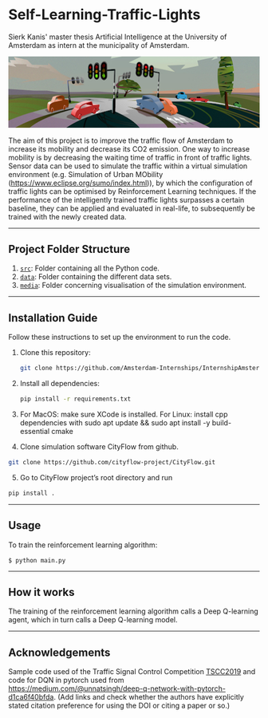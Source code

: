 # Self-Learning-Traffic-Lights
Sierk Kanis' master thesis Artificial Intelligence at the University of Amsterdam as intern at the municipality of Amsterdam. 

![](media/traffic.png)

The aim of this project is to improve the traffic flow of Amsterdam to increase its mobility and decrease its CO2 emission. One way to increase mobility is by decreasing the waiting time of traffic in front of traffic lights. 
Sensor data can be used to simulate the traffic within a virtual simulation environment (e.g. Simulation of Urban MObility (https://www.eclipse.org/sumo/index.html)),
by which the configuration of traffic lights can be optimised by Reinforcement Learning techniques. 
If the performance of the intelligently trained traffic lights surpasses a certain baseline, they can be applied and evaluated in real-life, 
to subsequently be trained with the newly created data.

---

## Project Folder Structure

1) [`src`](./src): Folder containing all the Python code.
1) [`data`](./data): Folder containing the different data sets.
1) [`media`](./media): Folder concerning visualisation of the simulation environment.

---

## Installation Guide

Follow these instructions to set up the environment to run the code.

1) Clone this repository:
    ```bash
    git clone https://github.com/Amsterdam-Internships/InternshipAmsterdamGeneral
    ```

2) Install all dependencies:
    ```bash
    pip install -r requirements.txt
    ```
3) For MacOS: make sure XCode is installed. For Linux: install cpp dependencies with sudo apt update && sudo apt install -y build-essential cmake

4) Clone simulation software CityFlow from github.

```bash
git clone https://github.com/cityflow-project/CityFlow.git
```
5) Go to CityFlow project’s root directory and run
```bash
pip install .
```
---

## Usage

To train the reinforcement learning algorithm:

```
$ python main.py
```

---

## How it works

The training of the reinforcement learning algorithm calls a Deep Q-learning agent, which in turn calls a Deep Q-learning model.

---

## Acknowledgements

Sample code used of the Traffic Signal Control Competition [TSCC2019](https://github.com/tianrang-intelligence/TSCC2019) and code for DQN in pytorch used from https://medium.com/@unnatsingh/deep-q-network-with-pytorch-d1ca6f40bfda.
(Add links and check whether the authors have explicitly stated citation preference for using the DOI or citing a paper or so.)
